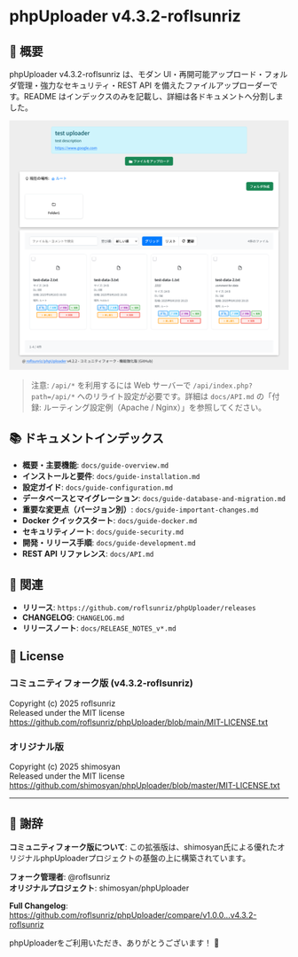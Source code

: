 # phpUploader v4.3.2-roflsunriz

## 🎉 概要

phpUploader v4.3.2-roflsunriz は、モダン UI・再開可能アップロード・フォルダ管理・強力なセキュリティ・REST API を備えたファイルアップローダーです。README はインデックスのみを記載し、詳細は各ドキュメントへ分割しました。

![cover](./image/cover.png)

> 注意: `/api/*` を利用するには Web サーバーで `/api/index.php?path=/api/*` へのリライト設定が必要です。詳細は `docs/API.md` の「付録: ルーティング設定例（Apache / Nginx）」を参照してください。

## 📚 ドキュメントインデックス

- **概要・主要機能**: `docs/guide-overview.md`
- **インストールと要件**: `docs/guide-installation.md`
- **設定ガイド**: `docs/guide-configuration.md`
- **データベースとマイグレーション**: `docs/guide-database-and-migration.md`
- **重要な変更点（バージョン別）**: `docs/guide-important-changes.md`
- **Docker クイックスタート**: `docs/guide-docker.md`
- **セキュリティノート**: `docs/guide-security.md`
- **開発・リリース手順**: `docs/guide-development.md`
- **REST API リファレンス**: `docs/API.md`

## 🔗 関連

- **リリース**: `https://github.com/roflsunriz/phpUploader/releases`
- **CHANGELOG**: `CHANGELOG.md`
- **リリースノート**: `docs/RELEASE_NOTES_v*.md`


## 📄 License

### **コミュニティフォーク版 (v4.3.2-roflsunriz)**
Copyright (c) 2025 roflsunriz  
Released under the MIT license  
<https://github.com/roflsunriz/phpUploader/blob/main/MIT-LICENSE.txt>

### **オリジナル版**
Copyright (c) 2025 shimosyan  
Released under the MIT license  
<https://github.com/shimosyan/phpUploader/blob/master/MIT-LICENSE.txt>

---

## 🙏 謝辞

**コミュニティフォーク版について**: この拡張版は、shimosyan氏による優れたオリジナルphpUploaderプロジェクトの基盤の上に構築されています。

**フォーク管理者**: @roflsunriz  
**オリジナルプロジェクト**: shimosyan/phpUploader

**Full Changelog**: <https://github.com/roflsunriz/phpUploader/compare/v1.0.0...v4.3.2-roflsunriz>

phpUploaderをご利用いただき、ありがとうございます！ 🚀
